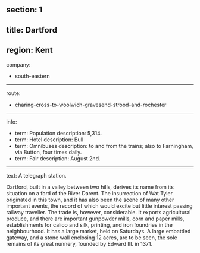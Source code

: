 section: 1
----
title: Dartford
----
region: Kent
----
company:
- south-eastern
----
route:
- charing-cross-to-woolwich-gravesend-strood-and-rochester
----
info:
- term: Population
  description: 5,314.
- term: Hotel
  description: Bull
- term: Omnibuses
  description: to and from the trains; also to Farningham, via Button, four times daily.
- term: Fair
  description: August 2nd.
----
text: A telegraph station.

Dartford, built in a valley between two hills, derives its name from its situation on a ford of the River Darent. The insurrection of Wat Tyler originated in this town, and it has also been the scene of many other important events, the record of which would excite but little interest passing railway traveller. The trade is, however, considerable. It exports agricultural produce, and there are important gunpowder mills, corn and paper mills, establishments for calico and silk, printing, and iron foundries in the neighbourhood. It has a large market, held on Saturdays. A large embattled gateway, and a stone wall enclosing 12 acres, are to be seen, the sole remains of its great nunnery, founded by Edward III. in 1371.
